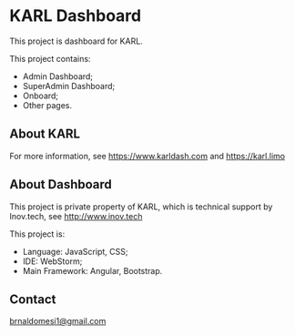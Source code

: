 # KARL Dashboard

This project is dashboard for KARL. 

This project contains:
- Admin Dashboard;
- SuperAdmin Dashboard;
- Onboard;
- Other pages.  


## About KARL

For more information, see https://www.karldash.com and https://karl.limo

## About Dashboard

This project is private property of KARL, which is technical support by Inov.tech, 
see http://www.inov.tech

This project is:
- Language: JavaScript, CSS;
- IDE: WebStorm;
- Main Framework: Angular, Bootstrap.


## Contact

brnaldomesi1@gmail.com
